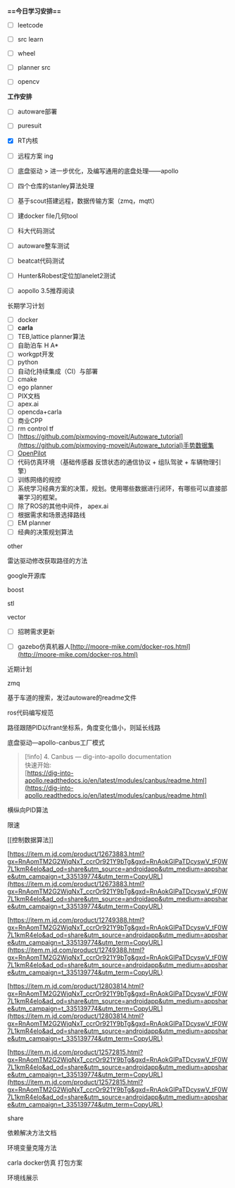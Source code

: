**==今日学习安排==**

- [ ] leetcode
- [ ] src learn
- [ ] wheel
- [ ] planner src
- [ ] opencv

  

**工作安排**

- [ ] autoware部署
- [ ] puresuit
- [x] RT内核
- [ ] 远程方案 ing
- [ ] 底盘驱动 > 进一步优化，及编写通用的底盘处理——apollo
- [ ] 四个仓库的stanley算法处理
- [ ] 基于scout搭建远程，数据传输方案（zmq，mqtt）
- [ ] 建docker file几何tool
- [ ] 科大代码测试
- [ ] autoware整车测试
- [ ] beatcat代码测试
- [ ] Hunter&Robest定位加lanelet2测试
- [ ] aopollo 3.5推荐阅读

  

长期学习计划

- [ ] docker
- [ ] **carla**
- [ ] TEB,lattice planner算法
- [ ] 自助泊车 H A*
- [ ] workgpt开发
- [ ] python
- [ ] 自动化持续集成（CI）与部署
- [ ] cmake
- [ ] ego planner
- [ ] PIX文档
- [ ] apex.ai
- [ ] opencda+carla
- [ ] 商业CPP
- [ ] rm control tf
- [ ] [https://github.com/pixmoving-moveit/Autoware_tutorial](https://github.com/pixmoving-moveit/Autoware_tutorial)手势数据集
- [ ] [OpenPilot](http://github.com/commaai/openpilot)
- [ ] 代码仿真环境 （基础传感器 反馈状态的通信协议 + 组队驾驶 + 车辆物理引擎）
- [ ] 训练网络的规控
- [ ] 系统学习经典方案的决策，规划。使用哪些数据进行闭环，有哪些可以直接部署学习的框架。
- [ ] 除了ROS的其他中间件， apex.ai
- [ ] 根据需求和场景选择路线
- [ ] EM planner
- [ ] 经典的决策规划算法

other

雷达驱动修改获取路径的方法

google开源库

boost

stl

vector

- [ ] 招聘需求更新
- [ ] gazebo仿真机器人[http://moore-mike.com/docker-ros.html](http://moore-mike.com/docker-ros.html)

  

近期计划

zmq

基于车道的搜索，发过autoware的readme文件

  

ros代码编写规范

  

路径跟随PID以frant坐标系，角度变化值小，则延长线路

  

底盘驱动—apollo-canbus工厂模式

> [!info] 4. Canbus — dig-into-apollo documentation  
> 快速开始:  
> [https://dig-into-apollo.readthedocs.io/en/latest/modules/canbus/readme.html](https://dig-into-apollo.readthedocs.io/en/latest/modules/canbus/readme.html)  

横纵向PID算法

限速

[[控制数据算法]]

  

[https://item.m.jd.com/product/12673883.html?gx=RnAomTM2G2WjqNxT_ccrOr921Y9bTg&gxd=RnAokGIPaTDcyswV_tF0W7L1kmR4elo&ad_od=share&utm_source=androidapp&utm_medium=appshare&utm_campaign=t_335139774&utm_term=CopyURL](https://item.m.jd.com/product/12673883.html?gx=RnAomTM2G2WjqNxT_ccrOr921Y9bTg&gxd=RnAokGIPaTDcyswV_tF0W7L1kmR4elo&ad_od=share&utm_source=androidapp&utm_medium=appshare&utm_campaign=t_335139774&utm_term=CopyURL)

[https://item.m.jd.com/product/12749388.html?gx=RnAomTM2G2WjqNxT_ccrOr921Y9bTg&gxd=RnAokGIPaTDcyswV_tF0W7L1kmR4elo&ad_od=share&utm_source=androidapp&utm_medium=appshare&utm_campaign=t_335139774&utm_term=CopyURL](https://item.m.jd.com/product/12749388.html?gx=RnAomTM2G2WjqNxT_ccrOr921Y9bTg&gxd=RnAokGIPaTDcyswV_tF0W7L1kmR4elo&ad_od=share&utm_source=androidapp&utm_medium=appshare&utm_campaign=t_335139774&utm_term=CopyURL)

[https://item.m.jd.com/product/12803814.html?gx=RnAomTM2G2WjqNxT_ccrOr921Y9bTg&gxd=RnAokGIPaTDcyswV_tF0W7L1kmR4elo&ad_od=share&utm_source=androidapp&utm_medium=appshare&utm_campaign=t_335139774&utm_term=CopyURL](https://item.m.jd.com/product/12803814.html?gx=RnAomTM2G2WjqNxT_ccrOr921Y9bTg&gxd=RnAokGIPaTDcyswV_tF0W7L1kmR4elo&ad_od=share&utm_source=androidapp&utm_medium=appshare&utm_campaign=t_335139774&utm_term=CopyURL)

[https://item.m.jd.com/product/12572815.html?gx=RnAomTM2G2WjqNxT_ccrOr921Y9bTg&gxd=RnAokGIPaTDcyswV_tF0W7L1kmR4elo&ad_od=share&utm_source=androidapp&utm_medium=appshare&utm_campaign=t_335139774&utm_term=CopyURL](https://item.m.jd.com/product/12572815.html?gx=RnAomTM2G2WjqNxT_ccrOr921Y9bTg&gxd=RnAokGIPaTDcyswV_tF0W7L1kmR4elo&ad_od=share&utm_source=androidapp&utm_medium=appshare&utm_campaign=t_335139774&utm_term=CopyURL)

share

依赖解决方法文档

环境变量克隆方法

carla docker仿真 打包方案

环境线展示